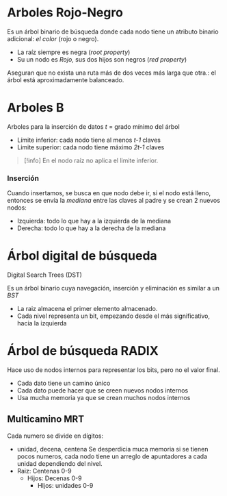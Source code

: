 # Arboles Rojo-Negro
Es un árbol binario de búsqueda donde cada nodo tiene un atributo binario adicional: *el color* (rojo o negro).

- La raíz siempre es negra (*root property*)
- Su un nodo es *Rojo*, sus dos hijos son negros (*red property*)

Aseguran que no exista una ruta más de dos veces más larga que otra.: el árbol está aproximadamente balanceado.

# Arboles B
Arboles para la inserción de datos
*t* = grado mínimo del árbol
- Límite inferior: cada nodo tiene  al menos *t-1* claves
- Limite superior: cada nodo tiene máximo *2t-1* claves
>[!info]
>En el nodo raíz no aplica el limite inferior.

### Inserción
Cuando insertamos, se busca en que nodo debe ir, si el nodo está lleno, entonces se envía la *mediana* entre las claves al padre y se crean 2 nuevos nodos:
- Izquierda: todo lo que hay a la izquierda de la mediana
- Derecha: todo lo que hay a la derecha de la mediana

# Árbol digital de búsqueda
Digital Search Trees (DST)

Es un árbol binario cuya navegación, inserción y eliminación es similar a un *BST*

- La raiz almacena el primer elemento almacenado.
- Cada nivel representa un bit, empezando desde el más significativo, hacia la izquierda

# Árbol de búsqueda RADIX
Hace uso de nodos internos para representar los bits, pero no el valor final.
- Cada dato tiene un camino único
- Cada dato puede hacer que se creen nuevos nodos internos
- Usa mucha memoria ya que se crean muchos nodos internos

## Multicamino MRT
Cada numero se divide en dígitos:
- unidad, decena, centena
Se desperdicia muca memoria si se tienen pocos numeros, cada nodo tiene un arreglo de apuntadores a cada unidad dependiendo del nivel.
- Raiz: Centenas 0-9
	- Hijos: Decenas 0-9
		- HIjos: unidades 0-9

